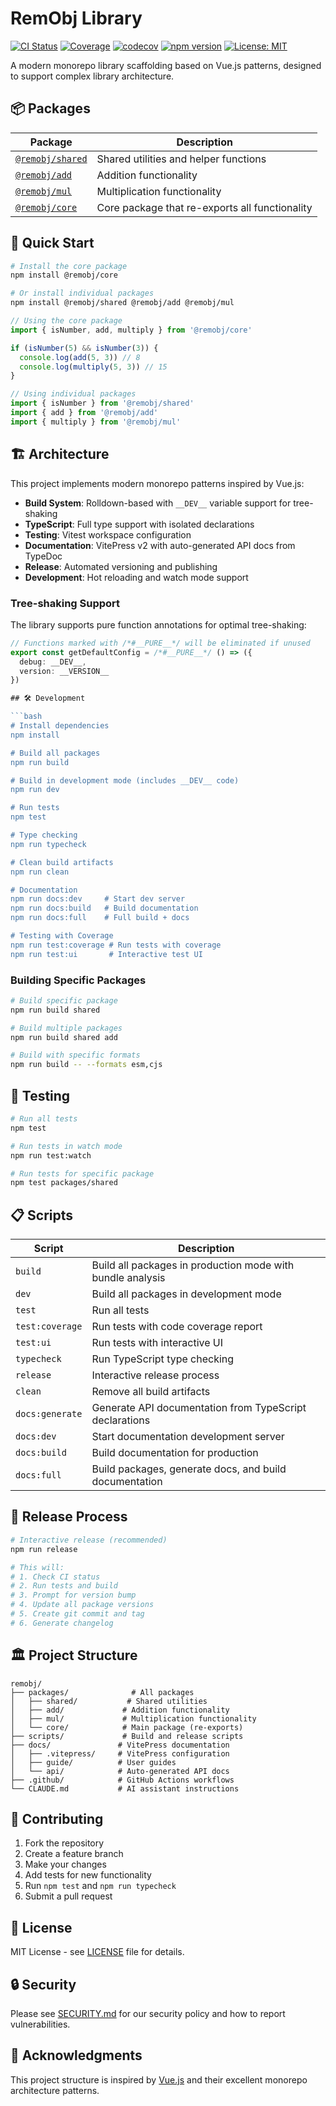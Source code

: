 # RemObj Library

[![CI Status](https://github.com/remobj/remobj/workflows/CI/badge.svg)](https://github.com/remobj/remobj/actions)
[![Coverage](https://github.com/remobj/remobj/workflows/Code%20Coverage/badge.svg)](https://github.com/remobj/remobj/actions/workflows/coverage.yml)
[![codecov](https://codecov.io/gh/remobj/remobj/branch/main/graph/badge.svg)](https://codecov.io/gh/remobj/remobj)
[![npm version](https://img.shields.io/npm/v/@remobj/core.svg)](https://www.npmjs.com/package/@remobj/core)
[![License: MIT](https://img.shields.io/badge/License-MIT-yellow.svg)](https://opensource.org/licenses/MIT)

A modern monorepo library scaffolding based on Vue.js patterns, designed to support complex library architecture.

## 📦 Packages

| Package | Description |
|---------|-------------|
| [`@remobj/shared`](./packages/shared) | Shared utilities and helper functions |
| [`@remobj/add`](./packages/add) | Addition functionality |
| [`@remobj/mul`](./packages/mul) | Multiplication functionality |
| [`@remobj/core`](./packages/core) | Core package that re-exports all functionality |

## 🚀 Quick Start

```bash
# Install the core package
npm install @remobj/core

# Or install individual packages
npm install @remobj/shared @remobj/add @remobj/mul
```

```typescript
// Using the core package
import { isNumber, add, multiply } from '@remobj/core'

if (isNumber(5) && isNumber(3)) {
  console.log(add(5, 3)) // 8
  console.log(multiply(5, 3)) // 15
}

// Using individual packages
import { isNumber } from '@remobj/shared'
import { add } from '@remobj/add'
import { multiply } from '@remobj/mul'
```

## 🏗️ Architecture

This project implements modern monorepo patterns inspired by Vue.js:

- **Build System**: Rolldown-based with `__DEV__` variable support for tree-shaking
- **TypeScript**: Full type support with isolated declarations
- **Testing**: Vitest workspace configuration
- **Documentation**: VitePress v2 with auto-generated API docs from TypeDoc
- **Release**: Automated versioning and publishing
- **Development**: Hot reloading and watch mode support

### Tree-shaking Support

The library supports pure function annotations for optimal tree-shaking:

```typescript
// Functions marked with /*#__PURE__*/ will be eliminated if unused
export const getDefaultConfig = /*#__PURE__*/ () => ({
  debug: __DEV__,
  version: __VERSION__
})

## 🛠️ Development

```bash
# Install dependencies
npm install

# Build all packages
npm run build

# Build in development mode (includes __DEV__ code)
npm run dev

# Run tests
npm test

# Type checking
npm run typecheck

# Clean build artifacts
npm run clean

# Documentation
npm run docs:dev     # Start dev server
npm run docs:build   # Build documentation
npm run docs:full    # Full build + docs

# Testing with Coverage
npm run test:coverage # Run tests with coverage
npm run test:ui       # Interactive test UI
```

### Building Specific Packages

```bash
# Build specific package
npm run build shared

# Build multiple packages
npm run build shared add

# Build with specific formats
npm run build -- --formats esm,cjs
```

## 🧪 Testing

```bash
# Run all tests
npm test

# Run tests in watch mode
npm run test:watch

# Run tests for specific package
npm test packages/shared
```

## 📋 Scripts

| Script | Description |
|--------|-------------|
| `build` | Build all packages in production mode with bundle analysis |
| `dev` | Build all packages in development mode |
| `test` | Run all tests |
| `test:coverage` | Run tests with code coverage report |
| `test:ui` | Run tests with interactive UI |
| `typecheck` | Run TypeScript type checking |
| `release` | Interactive release process |
| `clean` | Remove all build artifacts |
| `docs:generate` | Generate API documentation from TypeScript declarations |
| `docs:dev` | Start documentation development server |
| `docs:build` | Build documentation for production |
| `docs:full` | Build packages, generate docs, and build documentation |

## 🔄 Release Process

```bash
# Interactive release (recommended)
npm run release

# This will:
# 1. Check CI status
# 2. Run tests and build
# 3. Prompt for version bump
# 4. Update all package versions
# 5. Create git commit and tag
# 6. Generate changelog
```

## 🏛️ Project Structure

```
remobj/
├── packages/              # All packages
│   ├── shared/           # Shared utilities
│   ├── add/             # Addition functionality  
│   ├── mul/             # Multiplication functionality
│   └── core/            # Main package (re-exports)
├── scripts/             # Build and release scripts
├── docs/               # VitePress documentation
│   ├── .vitepress/     # VitePress configuration
│   ├── guide/          # User guides
│   └── api/            # Auto-generated API docs
├── .github/            # GitHub Actions workflows
└── CLAUDE.md           # AI assistant instructions
```

## 🤝 Contributing

1. Fork the repository
2. Create a feature branch
3. Make your changes
4. Add tests for new functionality
5. Run `npm test` and `npm run typecheck`
6. Submit a pull request

## 📄 License

MIT License - see [LICENSE](LICENSE) file for details.

## 🔒 Security

Please see [SECURITY.md](SECURITY.md) for our security policy and how to report vulnerabilities.

## 🙏 Acknowledgments

This project structure is inspired by [Vue.js](https://github.com/vuejs/core) and their excellent monorepo architecture patterns.